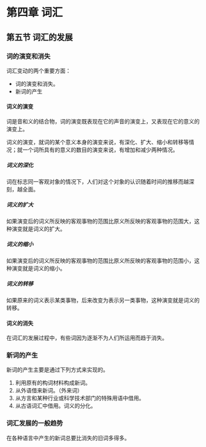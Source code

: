 


# 第四章 词汇
## 第五节 词汇的发展
### 词的演变和消失
词汇变动的两个重要方面：

* 词的演变和消失。
* 新词的产生

#### 词义的演变

词是音和义的结合物，词的演变既表现在它的声音的演变上，又表现在它的意义的演变上。

词义的演变，就词的某个意义本身的演变来说，有深化、扩大、缩小和转移等情况；就一个词所具有的意义的数目的演变来说，有增加和减少两种情况。

##### 词义的深化
词在标志同一客观对象的情况下，人们对这个对象的认识随着时间的推移而越深刻，越全面。

##### 词义的扩大
如果演变后的词义所反映的客观事物的范围比原义所反映的客观事物的范围大，这种演变就是词义的扩大。

##### 词义的缩小
如果演变后的词义所反映的客观事物的范围比原义所反映的客观事物的范围小，这种演变就是词义的缩小。

##### 词义的转移
如果原来的词义表示某类事物，后来改变为表示另一类事物，这种演变就是词义的转移。

#### 词义的消失
在词汇的发展过程中，有些词因为逐渐不为人们所运用而趋于消失。

### 新词的产生
新词的产生主要是通过下列方式来实现的。

1. 利用原有的构词材料构成新词。
2. 从外语借来新词。（外来词）
3. 从方言和某种行业或科学技术部门的特殊用语中借用。
4. 从古语词汇中借用。词义的分化。

### 词汇发展的一般趋势
在各种语言中产生的新词总要比消失的旧词多得多。








